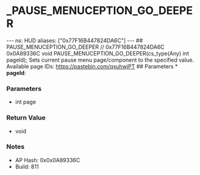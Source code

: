 # _PAUSE_MENUCEPTION_GO_DEEPER

--- ns: HUD aliases: ["0x77F16B447824DA6C"] --- ## PAUSE_MENUCEPTION_GO_DEEPER  // 0x77F16B447824DA6C 0x0A89336C void PAUSE_MENUCEPTION_GO_DEEPER(cs_type(Any) int pageId);  Sets current pause menu page/component to the specified value. Available page IDs: https://pastebin.com/qxuhwjPT  ## Parameters * **pageId**:

### Parameters
* int page

### Return Value
* void

### Notes
* AP Hash: 0x0x0A89336C
* Build: 811

